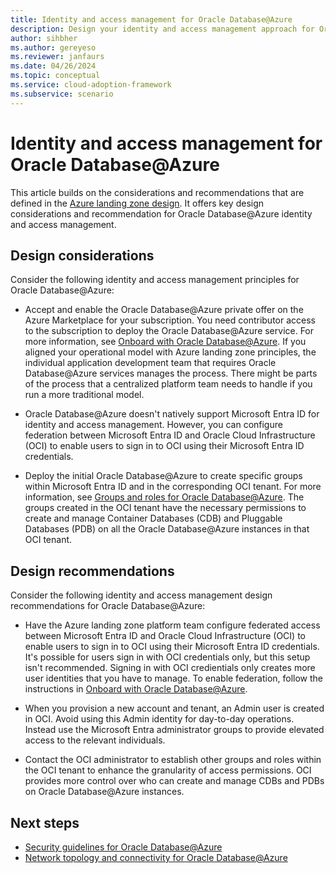 ```yaml
---
title: Identity and access management for Oracle Database@Azure
description: Design your identity and access management approach for Oracle Database@Azure.
author: sihbher
ms.author: gereyeso
ms.reviewer: janfaurs
ms.date: 04/26/2024
ms.topic: conceptual
ms.service: cloud-adoption-framework
ms.subservice: scenario
---
```

# Identity and access management for Oracle Database@Azure

This article builds on the considerations and recommendations that are defined in the [Azure landing zone design](/azure/cloud-adoption-framework/ready/landing-zone/). It offers key design considerations and recommendation for Oracle Database@Azure identity and access management.

## Design considerations

Consider the following identity and access management principles for Oracle Database@Azure:

- Accept and enable the Oracle Database@Azure private offer on the Azure Marketplace for your subscription. You need contributor access to the subscription to deploy the Oracle Database@Azure service. For more information, see [Onboard with Oracle Database@Azure](/azure/oracle/oracle-db/onboard-oracle-database). If you aligned your operational model with Azure landing zone principles, the individual application development team that requires Oracle Database@Azure services manages the process. There might be parts of the process that a centralized platform team needs to handle if you run a more traditional model.

- Oracle Database@Azure doesn't natively support Microsoft Entra ID for identity and access management. However, you can configure federation between Microsoft Entra ID and Oracle Cloud Infrastructure (OCI) to enable users to sign in to OCI using their Microsoft Entra ID credentials.

- Deploy the initial Oracle Database@Azure to create specific groups within Microsoft Entra ID and in the corresponding OCI tenant. For more information, see [Groups and roles for Oracle Database@Azure](/azure/oracle/oracle-db/oracle-database-groups-roles). The groups created in the OCI tenant have the necessary permissions to create and manage Container Databases (CDB) and Pluggable Databases (PDB) on all the Oracle Database@Azure instances in that OCI tenant.

## Design recommendations

Consider the following identity and access management design recommendations for Oracle Database@Azure:

- Have the Azure landing zone platform team configure federated access between Microsoft Entra ID and Oracle Cloud Infrastructure (OCI) to enable users to sign in to OCI using their Microsoft Entra ID credentials. It's possible for users sign in with OCI credentials only, but this setup isn't recommended. Signing in with OCI credientials only creates more user identities that you have to manage. To enable federation, follow the instructions in [Onboard with Oracle Database@Azure](/azure/oracle/oracle-db/onboard-oracle-database#step-3-optional-create-identity-federation-using-azures-identity-service).

- When you provision a new account and tenant, an Admin user is created in OCI. Avoid using this Admin identity for day-to-day operations. Instead use the Microsoft Entra administrator groups to provide elevated access to the relevant individuals.

- Contact the OCI administrator to establish other groups and roles within the OCI tenant to enhance the granularity of access permissions. OCI provides more control over who can create and manage CDBs and PDBs on Oracle Database@Azure instances.

## Next steps

- [Security guidelines for Oracle Database@Azure](oracle-security-overview-odaa.md)
- [Network topology and connectivity for Oracle Database@Azure](oracle-network-topology-odaa.md)
